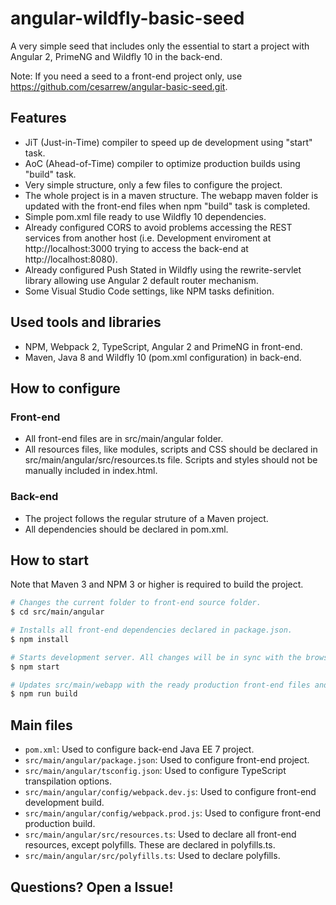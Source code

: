 # angular-wildfly-basic-seed

A very simple seed that includes only the essential to start a project with Angular 2, PrimeNG and Wildfly 10 in the back-end.

Note: If you need a seed to a front-end project only, use https://github.com/cesarrew/angular-basic-seed.git.

## Features

- JiT (Just-in-Time) compiler to speed up de development using "start" task.
- AoC (Ahead-of-Time) compiler to optimize production builds using "build" task.
- Very simple structure, only a few files to configure the project.
- The whole project is in a maven structure. The webapp maven folder is updated with the front-end files when npm "build" task is completed.
- Simple pom.xml file ready to use Wildfly 10 dependencies.
- Already configured CORS to avoid problems accessing the REST services from another host (i.e. Development enviroment at http://localhost:3000 trying to access the back-end at http://localhost:8080).
- Already configured Push Stated in Wildfly using the rewrite-servlet library allowing use Angular 2 default router mechanism.
- Some Visual Studio Code settings, like NPM tasks definition.

## Used tools and libraries

- NPM, Webpack 2, TypeScript, Angular 2 and PrimeNG in front-end.
- Maven, Java 8 and Wildfly 10 (pom.xml configuration) in back-end.

## How to configure

### Front-end

- All front-end files are in src/main/angular folder.
- All resources files, like modules, scripts and CSS should be declared in src/main/angular/src/resources.ts file. Scripts and styles should not be manually included in index.html.

### Back-end

- The project follows the regular struture of a Maven project.
- All dependencies should be declared in pom.xml.

## How to start

Note that Maven 3 and NPM 3 or higher is required to build the project.

```bash
# Changes the current folder to front-end source folder.
$ cd src/main/angular

# Installs all front-end dependencies declared in package.json.
$ npm install

# Starts development server. All changes will be in sync with the browser. The app will be available at http://localhost:3000.
$ npm start

# Updates src/main/webapp with the ready production front-end files and generates a WAR which can be deployed in a Wildfly 10 server.
$ npm run build
```

## Main files

- `pom.xml`: Used to configure back-end Java EE 7 project.
- `src/main/angular/package.json`: Used to configure front-end project.
- `src/main/angular/tsconfig.json`: Used to configure TypeScript transpilation options.
- `src/main/angular/config/webpack.dev.js`: Used to configure front-end development build.
- `src/main/angular/config/webpack.prod.js`: Used to configure front-end production build.
- `src/main/angular/src/resources.ts`: Used to declare all front-end resources, except polyfills. These are declared in polyfills.ts.
- `src/main/angular/src/polyfills.ts`: Used to declare polyfills.

## Questions? Open a Issue!